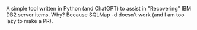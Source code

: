 A simple tool written in Python (and ChatGPT) to assist in "Recovering" IBM DB2 server items. Why? Because SQLMap -d doesn't work (and I am too lazy to make a PR).

